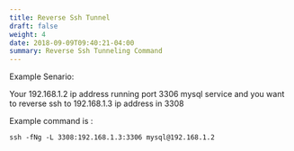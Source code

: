 ```yaml
---
title: Reverse Ssh Tunnel
draft: false
weight: 4
date: 2018-09-09T09:40:21-04:00
summary: Reverse Ssh Tunneling Command
---
```


Example Senario:

Your 192.168.1.2 ip address running port 3306 mysql service and you want to reverse ssh to 192.168.1.3 ip address in 3308

Example command is :
```
ssh -fNg -L 3308:192.168.1.3:3306 mysql@192.168.1.2
```
